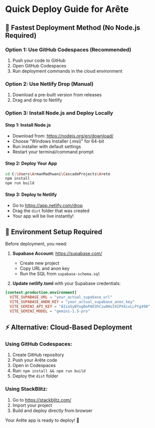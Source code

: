 # Quick Deploy Guide for Arête

## 🚀 Fastest Deployment Method (No Node.js Required)

### Option 1: Use GitHub Codespaces (Recommended)
1. Push your code to GitHub
2. Open GitHub Codespaces
3. Run deployment commands in the cloud environment

### Option 2: Use Netlify Drop (Manual)
1. Download a pre-built version from releases
2. Drag and drop to Netlify

### Option 3: Install Node.js and Deploy Locally

#### Step 1: Install Node.js
- Download from: https://nodejs.org/en/download/
- Choose "Windows Installer (.msi)" for 64-bit
- Run installer with default settings
- Restart your terminal/command prompt

#### Step 2: Deploy Your App
```bash
cd C:\Users\ArmanMadhwani\CascadeProjects\Arete
npm install
npm run build
```

#### Step 3: Deploy to Netlify
- Go to https://app.netlify.com/drop
- Drag the `dist` folder that was created
- Your app will be live instantly!

## 🔧 Environment Setup Required

Before deployment, you need:

1. **Supabase Account**: https://supabase.com/
   - Create new project
   - Copy URL and anon key
   - Run the SQL from `supabase-schema.sql`

2. **Update netlify.toml** with your Supabase credentials:
```toml
[context.production.environment]
  VITE_SUPABASE_URL = "your_actual_supabase_url"
  VITE_SUPABASE_ANON_KEY = "your_actual_supabase_anon_key"
  VITE_GEMINI_API_KEY = "AIzaSyBYog0ePAO3hCiw8HoI9IPX4ixLLPtg490"
  VITE_GEMINI_MODEL = "gemini-1.5-pro"
```

## ⚡ Alternative: Cloud-Based Deployment

### Using GitHub Codespaces:
1. Create GitHub repository
2. Push your Arête code
3. Open in Codespaces
4. Run: `npm install && npm run build`
5. Deploy the `dist` folder

### Using StackBlitz:
1. Go to https://stackblitz.com/
2. Import your project
3. Build and deploy directly from browser

Your Arête app is ready to deploy! 🎉
